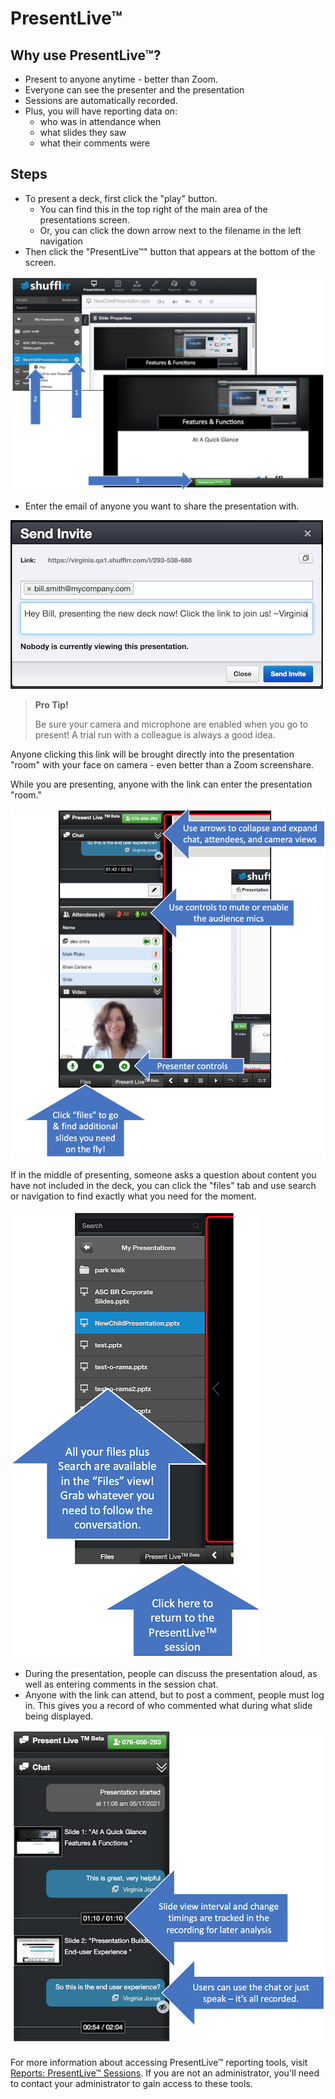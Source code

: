 # PresentLive™

## Why use PresentLive™? 

* Present to anyone anytime - better than Zoom.
* Everyone can see the presenter and the presentation
* Sessions are automatically recorded. 
* Plus, you will have reporting data on: 
	* who was in attendance when
	* what slides they saw
	* what their comments were
	
## Steps

* To present a deck, first click the "play" button. 
    * You can find this in the top right of the main area of the presentations screen. 
    * Or, you can click the down arrow next to the filename in the left navigation 
* Then click the "PresentLive™" button that appears at the bottom of the screen.

![Starting a PresentLive session](img/presentations-presentlive-start.png)

* Enter the email of anyone you want to share the presentation with. 

![Email to those you want to share with](img/presentations-presentlive-invite.png)

>**Pro Tip!**
> 
> Be sure your camera and microphone are enabled when you go to present! A trial run with a colleague is always a good idea.   

Anyone clicking this link will be brought directly into the presentation "room" with your face on camera - even better than a Zoom screenshare. 

While you are presenting, anyone with the link can enter the presentation "room."

![PresentLive presenter's view](img/presentations-presentlive-left-presenterview.png)

If in the middle of presenting, someone asks a question about content you have not included in the deck, you can click the "files" tab and use search or navigation to find exactly what you need for the moment. 


![PresentLive Presenter's view - looking for files](img/presentations-presentlive-left-filesview.png)

* During the presentation, people can discuss the presentation aloud, as well as entering comments in the session chat. 
* Anyone with the link can attend, but to post a comment, people must log in. This gives you a record of who commented what during what slide being displayed. 

![PresentLive Chat](img/presentations-presentlive-left-chat.png)

For more information about accessing PresentLive™ reporting tools, visit [Reports: PresentLive™ Sessions](reports-present-live.md). If you are not an administrator, you'll need to contact your administrator to gain access to these tools.